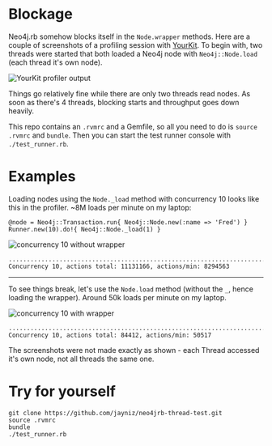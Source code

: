 Blockage
========

Neo4j.rb somehow blocks itself in the `Node.wrapper` methods. Here are a couple of screenshots of a profiling session with [YourKit](http://www.yourkit.com). To begin with, two threads were started that both loaded a Neo4j node with `Neo4j::Node.load` (each thread it's own node).

![YourKit profiler output](http://dl.dropbox.com/u/1953503/Screenshots/2_qan1dzj_1f.png)

Things go relatively fine while there are only two threads read nodes. As soon as there's 4 threads, blocking starts and throughput goes down heavily.

This repo contains an `.rvmrc` and a Gemfile, so all you need to do is `source .rvmrc` and `bundle`. Then you can start the test runner console with `./test_runner.rb`.

Examples
========

Loading nodes using the `Node._load` method with concurrency 10 looks like this in the profiler. ~8M loads per minute on my laptop: 

    @node = Neo4j::Transaction.run{ Neo4j::Node.new(:name => 'Fred') }
    Runner.new(10).do!{ Neo4j::Node._load(1) }
    

![concurrency 10 without wrapper](http://dl.dropbox.com/u/1953503/Screenshots/j-r792_50k8p.png)

    ....................................................................................    Concurrency 10, actions total: 11131166, actions/min: 8294563

-----------------------------------

To see things break, let's use the `Node.load` method (without the `_`, hence loading the wrapper). Around 50k loads per minute on my laptop.

![concurrency 10 with wrapper](http://dl.dropbox.com/u/1953503/Screenshots/q24xwqqkq_18.png)

    ....................................................................................    Concurrency 10, actions total: 84412, actions/min: 50517

The screenshots were not made exactly as shown - each Thread accessed it's own node, not all threads the same one.

Try for yourself
================

    git clone https://github.com/jayniz/neo4jrb-thread-test.git
    source .rvmrc
    bundle
    ./test_runner.rb
